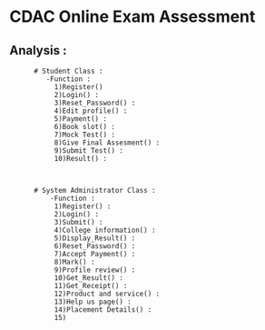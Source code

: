 # CDAC Online Exam Assessment
## Analysis : 
          # Student Class :
             -Function :
               1)Register()
               2)Login() :  
               3)Reset_Password() : 
               4)Edit profile() :
               5)Payment() :
               6)Book slot() :
               7)Mock Test() :
               8)Give Final Assesment() :
               9)Submit Test() :
               10)Result() :
                   


          # System Administrator Class :
              -Function :
               1)Register() :
               2)Login() :
               3)Submit() :
               4)College information() :
               5)Display_Result() :
               6)Reset_Password() :
               7)Accept Payment() :
               8)Mark() :
               9)Profile review() :
               10)Get_Result() :
               11)Get_Receipt() :
               12)Product and service() :
               13)Help us page() :
               14)Placement Details() :
               15)
               
